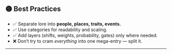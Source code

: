 ## 🟡 Best Practices

* ✅ Separate lore into **people, places, traits, events.**
* ✅ Use categories for readability and scaling.
* ✅ Add layers (shifts, weights, probability, gates) only where needed.
* ❌ Don’t try to cram *everything* into one mega-entry — split it.

---
